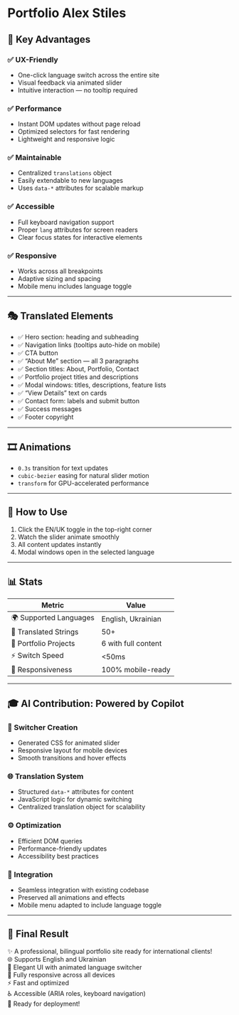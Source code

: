 # Portfolio Alex Stiles
## 🌟 Key Advantages

### ✅ UX-Friendly
- One-click language switch across the entire site  
- Visual feedback via animated slider  
- Intuitive interaction — no tooltip required  

### ✅ Performance
- Instant DOM updates without page reload  
- Optimized selectors for fast rendering  
- Lightweight and responsive logic  

### ✅ Maintainable
- Centralized `translations` object  
- Easily extendable to new languages  
- Uses `data-*` attributes for scalable markup  

### ✅ Accessible
- Full keyboard navigation support  
- Proper `lang` attributes for screen readers  
- Clear focus states for interactive elements  

### ✅ Responsive
- Works across all breakpoints  
- Adaptive sizing and spacing  
- Mobile menu includes language toggle  

---

## 🎭 Translated Elements

- ✅ Hero section: heading and subheading  
- ✅ Navigation links (tooltips auto-hide on mobile)  
- ✅ CTA button  
- ✅ “About Me” section — all 3 paragraphs  
- ✅ Section titles: About, Portfolio, Contact  
- ✅ Portfolio project titles and descriptions  
- ✅ Modal windows: titles, descriptions, feature lists  
- ✅ “View Details” text on cards  
- ✅ Contact form: labels and submit button  
- ✅ Success messages  
- ✅ Footer copyright  

---

## 🎞️ Animations

- `0.3s` transition for text updates  
- `cubic-bezier` easing for natural slider motion  
- `transform` for GPU-accelerated performance  

---

## 🚀 How to Use

1. Click the EN/UK toggle in the top-right corner  
2. Watch the slider animate smoothly  
3. All content updates instantly  
4. Modal windows open in the selected language  

---

## 📊 Stats

| Metric                  | Value               |
|------------------------|---------------------|
| 🌍 Supported Languages | English, Ukrainian  |
| 📝 Translated Strings  | 50+                 |
| 🎨 Portfolio Projects  | 6 with full content |
| ⚡ Switch Speed        | <50ms               |
| 📱 Responsiveness      | 100% mobile-ready   |

---

## 🎓 AI Contribution: Powered by Copilot

### 🔧 Switcher Creation
- Generated CSS for animated slider  
- Responsive layout for mobile devices  
- Smooth transitions and hover effects  

### 🌐 Translation System
- Structured `data-*` attributes for content  
- JavaScript logic for dynamic switching  
- Centralized translation object for scalability  

### ⚙️ Optimization
- Efficient DOM queries  
- Performance-friendly updates  
- Accessibility best practices  

### 🔌 Integration
- Seamless integration with existing codebase  
- Preserved all animations and effects  
- Mobile menu adapted to include language toggle  

---

## 🎉 Final Result

✨ A professional, bilingual portfolio site ready for international clients!  
🌐 Supports English and Ukrainian  
🎨 Elegant UI with animated language switcher  
📱 Fully responsive across all devices  
⚡ Fast and optimized  
♿ Accessible (ARIA roles, keyboard navigation)  
🚀 Ready for deployment!

